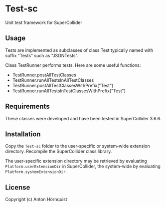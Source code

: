 # Test-sc

Unit test framework for SuperCollider

## Usage

Tests are implemented as subclasses of class Test typically named with suffix "Tests" such as "JSONTests".

Class TestRunner performs tests. Here are some useful functions:

* TestRunner.postAllTestClasses
* TestRunner.runAllTestsInAllTestClasses
* TestRunner.postAllTestClassesWithPrefix("Test")
* TestRunner.runAllTestsInTestClassesWithPrefix("Test")

## Requirements

These classes were developed and have been tested in SuperCollider 3.6.6.

## Installation

Copy the `Test-sc` folder to the user-specific or system-wide extension directory. Recompile the SuperCollider class library.

The user-specific extension directory may be retrieved by evaluating `Platform.userExtensionDir` in SuperCollider, the system-wide by evaluating `Platform.systemExtensionDir`.

## License

Copyright (c) Anton Hörnquist
